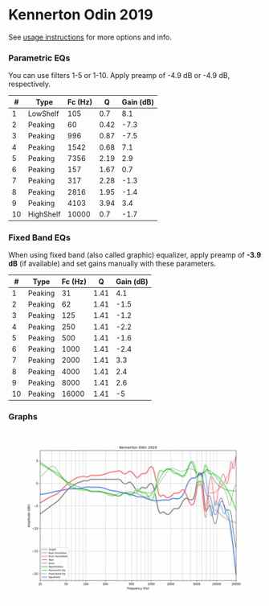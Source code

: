 # Kennerton Odin 2019
See [usage instructions](https://github.com/jaakkopasanen/AutoEq#usage) for more options and info.

### Parametric EQs
You can use filters 1-5 or 1-10. Apply preamp of -4.9 dB or -4.9 dB, respectively.

|   # | Type      |   Fc (Hz) |    Q |   Gain (dB) |
|-----|-----------|-----------|------|-------------|
|   1 | LowShelf  |       105 | 0.7  |         8.1 |
|   2 | Peaking   |        60 | 0.42 |        -7.3 |
|   3 | Peaking   |       996 | 0.87 |        -7.5 |
|   4 | Peaking   |      1542 | 0.68 |         7.1 |
|   5 | Peaking   |      7356 | 2.19 |         2.9 |
|   6 | Peaking   |       157 | 1.67 |         0.7 |
|   7 | Peaking   |       317 | 2.28 |        -1.3 |
|   8 | Peaking   |      2816 | 1.95 |        -1.4 |
|   9 | Peaking   |      4103 | 3.94 |         3.4 |
|  10 | HighShelf |     10000 | 0.7  |        -1.7 |

### Fixed Band EQs
When using fixed band (also called graphic) equalizer, apply preamp of **-3.9 dB** (if available) and set gains manually with these parameters.

|   # | Type    |   Fc (Hz) |    Q |   Gain (dB) |
|-----|---------|-----------|------|-------------|
|   1 | Peaking |        31 | 1.41 |         4.1 |
|   2 | Peaking |        62 | 1.41 |        -1.5 |
|   3 | Peaking |       125 | 1.41 |        -1.2 |
|   4 | Peaking |       250 | 1.41 |        -2.2 |
|   5 | Peaking |       500 | 1.41 |        -1.6 |
|   6 | Peaking |      1000 | 1.41 |        -2.4 |
|   7 | Peaking |      2000 | 1.41 |         3.3 |
|   8 | Peaking |      4000 | 1.41 |         2.4 |
|   9 | Peaking |      8000 | 1.41 |         2.6 |
|  10 | Peaking |     16000 | 1.41 |        -5   |

### Graphs
![](./Kennerton%20Odin%202019.png)
